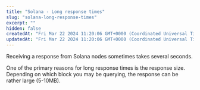```yaml
---
title: "Solana - Long response times"
slug: "solana-long-response-times"
excerpt: ""
hidden: false
createdAt: "Fri Mar 22 2024 11:20:06 GMT+0000 (Coordinated Universal Time)"
updatedAt: "Fri Mar 22 2024 11:20:06 GMT+0000 (Coordinated Universal Time)"
---
```

Receiving a response from Solana nodes sometimes takes several seconds.

One of the primary reasons for long response times is the response size. Depending on which block you may be querying, the response can be rather large (5-10MB).
